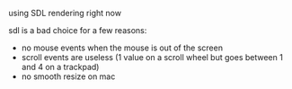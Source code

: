 using SDL rendering right now

sdl is a bad choice for a few reasons:

- no mouse events when the mouse is out of the screen
- scroll events are useless (1 value on a scroll wheel but goes between 1 and 4 on a trackpad)
- no smooth resize on mac

